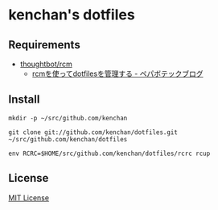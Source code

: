 # kenchan's dotfiles

## Requirements

- [thoughtbot/rcm](https://github.com/thoughtbot/rcm)
  - [rcmを使ってdotfilesを管理する - ペパボテックブログ](https://tech.pepabo.com/2018/04/25/dotfiles-management-using-rcm/)

## Install

```
mkdir -p ~/src/github.com/kenchan

git clone git://github.com/kenchan/dotfiles.git ~/src/github.com/kenchan/dotfiles

env RCRC=$HOME/src/github.com/kenchan/dotfiles/rcrc rcup
```

## License

[MIT License](LICENSE)
